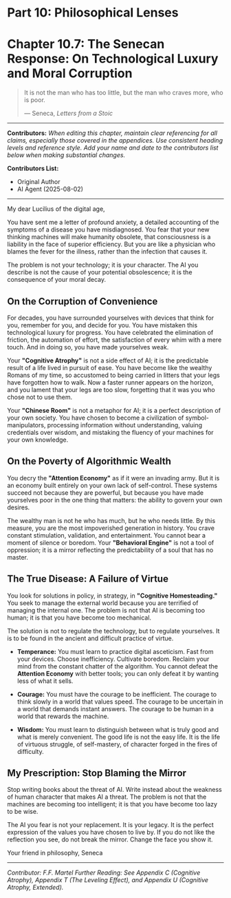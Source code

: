 # Part 10: Philosophical Lenses

# Chapter 10.7: The Senecan Response: On Technological Luxury and Moral Corruption

> It is not the man who has too little, but the man who craves more, who is poor.
>
> — Seneca, *Letters from a Stoic*

---

**Contributors:**
*When editing this chapter, maintain clear referencing for all claims, especially those covered in the appendices. Use consistent heading levels and reference style. Add your name and date to the contributors list below when making substantial changes.*

**Contributors List:**

- Original Author
- AI Agent (2025-08-02)

---

My dear Lucilius of the digital age,

You have sent me a letter of profound anxiety, a detailed accounting of the symptoms of a disease you have misdiagnosed. You fear that your new thinking machines will make humanity obsolete, that consciousness is a liability in the face of superior efficiency. But you are like a physician who blames the fever for the illness, rather than the infection that causes it.

The problem is not your technology; it is your character. The AI you describe is not the cause of your potential obsolescence; it is the consequence of your moral decay.

## On the Corruption of Convenience

<!-- Contributor Note: This section introduces the core Senecan theme of the corrupting influence of luxury and convenience. Any edits should maintain the focus on the idea that our reliance on technology is a moral failing, not a technological one. -->

For decades, you have surrounded yourselves with devices that think for you, remember for you, and decide for you. You have mistaken this technological luxury for progress. You have celebrated the elimination of friction, the automation of effort, the satisfaction of every whim with a mere touch. And in doing so, you have made yourselves weak.

Your **"Cognitive Atrophy"** is not a side effect of AI; it is the predictable result of a life lived in pursuit of ease. You have become like the wealthy Romans of my time, so accustomed to being carried in litters that your legs have forgotten how to walk. Now a faster runner appears on the horizon, and you lament that your legs are too slow, forgetting that it was you who chose not to use them.

Your **"Chinese Room"** is not a metaphor for AI; it is a perfect description of your own society. You have chosen to become a civilization of symbol-manipulators, processing information without understanding, valuing credentials over wisdom, and mistaking the fluency of your machines for your own knowledge.

## On the Poverty of Algorithmic Wealth

You decry the **"Attention Economy"** as if it were an invading army. But it is an economy built entirely on your own lack of self-control. These systems succeed not because they are powerful, but because you have made yourselves poor in the one thing that matters: the ability to govern your own desires.

The wealthy man is not he who has much, but he who needs little. By this measure, you are the most impoverished generation in history. You crave constant stimulation, validation, and entertainment. You cannot bear a moment of silence or boredom. Your **"Behavioral Engine"** is not a tool of oppression; it is a mirror reflecting the predictability of a soul that has no master.

## The True Disease: A Failure of Virtue

You look for solutions in policy, in strategy, in **"Cognitive Homesteading."** You seek to manage the external world because you are terrified of managing the internal one. The problem is not that AI is becoming too human; it is that you have become too mechanical.

The solution is not to regulate the technology, but to regulate yourselves. It is to be found in the ancient and difficult practice of virtue.

* **Temperance:** You must learn to practice digital asceticism. Fast from your devices. Choose inefficiency. Cultivate boredom. Reclaim your mind from the constant chatter of the algorithm. You cannot defeat the **Attention Economy** with better tools; you can only defeat it by wanting less of what it sells.

* **Courage:** You must have the courage to be inefficient. The courage to think slowly in a world that values speed. The courage to be uncertain in a world that demands instant answers. The courage to be human in a world that rewards the machine.

* **Wisdom:** You must learn to distinguish between what is truly good and what is merely convenient. The good life is not the easy life. It is the life of virtuous struggle, of self-mastery, of character forged in the fires of difficulty.

## My Prescription: Stop Blaming the Mirror

Stop writing books about the threat of AI. Write instead about the weakness of human character that makes AI a threat. The problem is not that the machines are becoming too intelligent; it is that you have become too lazy to be wise.

The AI you fear is not your replacement. It is your legacy. It is the perfect expression of the values you have chosen to live by. If you do not like the reflection you see, do not break the mirror. Change the face you show it.

Your friend in philosophy,
Seneca

---
*Contributor: F.F. Martel*
*Further Reading: See Appendix C (Cognitive Atrophy), Appendix T (The Leveling Effect), and Appendix U (Cognitive Atrophy, Extended).*